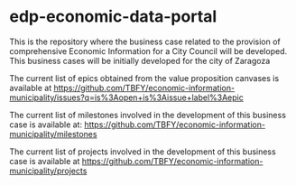 # edp-economic-data-portal
This is the repository where the business case related to the provision of comprehensive Economic Information for a City Council will be developed. This business cases will be initially developed for the city of Zaragoza

The current list of epics obtained from the value proposition canvases is available at https://github.com/TBFY/economic-information-municipality/issues?q=is%3Aopen+is%3Aissue+label%3Aepic

The current list of milestones involved in the development of this business case is available at: https://github.com/TBFY/economic-information-municipality/milestones

The current list of projects involved in the development of this business case is available at https://github.com/TBFY/economic-information-municipality/projects
